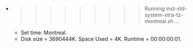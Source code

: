 * >>>>>>>>> Running inst-std-system-xtra-tz-montreal.sh ...
  * Set time: Montreal.
  * Disk size = 3690444K. Space Used = 4K. Runtime = 00:00:00:01.
